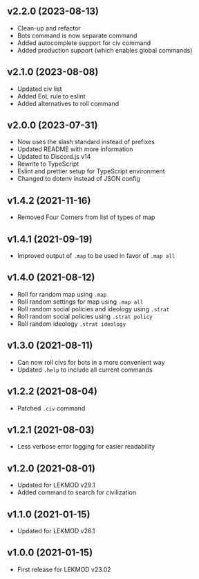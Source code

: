 ## v2.2.0 (2023-08-13)

- Clean-up and refactor
- Bots command is now separate command
- Added autocomplete support for civ command
- Added production support (which enables global commands)

## v2.1.0 (2023-08-08)

- Updated civ list
- Added EoL rule to eslint
- Added alternatives to roll command

## v2.0.0 (2023-07-31)

- Now uses the slash standard instead of prefixes
- Updated README with more information
- Updated to Discord.js v14
- Rewrite to TypeScript
- Eslint and prettier setup for TypeScript environment
- Changed to dotenv instead of JSON config

## v1.4.2 (2021-11-16)

- Removed Four Corners from list of types of map

## v1.4.1 (2021-09-19)

- Improved output of `.map` to be used in favor of `.map all`

## v1.4.0 (2021-08-12)

- Roll for random map using `.map`
- Roll random settings for map using `.map all`
- Roll random social policies and ideology using `.strat`
- Roll random social policies using `.strat policy`
- Roll random ideology `.strat ideology`

## v1.3.0 (2021-08-11)

- Can now roll civs for bots in a more convenient way
- Updated `.help` to include all current commands

## v1.2.2 (2021-08-04)

- Patched `.civ` command

## v1.2.1 (2021-08-03)

- Less verbose error logging for easier readability

## v1.2.0 (2021-08-01)

- Updated for LEKMOD v29.1
- Added command to search for civilization

## v1.1.0 (2021-01-15)

- Updated for LEKMOD v26.1

## v1.0.0 (2021-01-15)

- First release for LEKMOD v23.02
